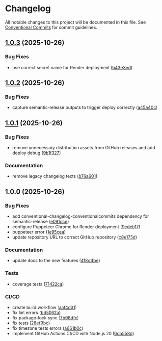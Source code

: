 # Changelog

All notable changes to this project will be documented in this file. See [Conventional Commits](https://conventionalcommits.org) for commit guidelines.

## [1.0.3](https://github.com/itsManeka/amz-scraper-api/compare/v1.0.2...v1.0.3) (2025-10-26)


### Bug Fixes

* use correct secret name for Render deployment ([b43e3ed](https://github.com/itsManeka/amz-scraper-api/commit/b43e3edc250f9f7e3dc4756a8252158feae2df0b))

## [1.0.2](https://github.com/itsManeka/amz-scraper-api/compare/v1.0.1...v1.0.2) (2025-10-26)


### Bug Fixes

* capture semantic-release outputs to trigger deploy correctly ([a45a40c](https://github.com/itsManeka/amz-scraper-api/commit/a45a40c6fccf31c32ff943ab9b73be77108ff83b))

## [1.0.1](https://github.com/itsManeka/amz-scraper-api/compare/v1.0.0...v1.0.1) (2025-10-26)


### Bug Fixes

* remove unnecessary distribution assets from GitHub releases and add deploy debug ([9b1f327](https://github.com/itsManeka/amz-scraper-api/commit/9b1f327ecbf29bb4fa0f1b21cd12124128b5bc5c))


### Documentation

* remove legacy changelog texts ([b76a601](https://github.com/itsManeka/amz-scraper-api/commit/b76a6012e71acb806aeac8e45c0e1ea996058566))

## 1.0.0 (2025-10-26)


### Bug Fixes

* add conventional-changelog-conventionalcommits dependency for semantic-release ([e091cce](https://github.com/itsManeka/amz-scraper-api/commit/e091cce5178f065ff43957e64d5cf2968be9566d))
* configure Puppeteer Chrome for Render deployment ([9cdeb17](https://github.com/itsManeka/amz-scraper-api/commit/9cdeb17c4cc886a29b9ec1db50ea96d61a3ecf34))
* puppeteer error ([1e95cea](https://github.com/itsManeka/amz-scraper-api/commit/1e95ceacf00f74d8f96ab0179f211827bedf83ec))
* update repository URL to correct GitHub repository ([c8e175d](https://github.com/itsManeka/amz-scraper-api/commit/c8e175da0453565f9fc6829ff75701d9ff42932c))


### Documentation

* update docs to the new features ([418d4be](https://github.com/itsManeka/amz-scraper-api/commit/418d4bea94b046f73dd88cfb8978ce9343c26fa9))


### Tests

* coverage tests ([71422ca](https://github.com/itsManeka/amz-scraper-api/commit/71422ca530eb2578949f09833f4d6be34fa18876))


### CI/CD

* create build workflow ([aaf4d31](https://github.com/itsManeka/amz-scraper-api/commit/aaf4d31063d54012e71a6dc8cf7451b070ab95b4))
* fix lint errors ([bd5062a](https://github.com/itsManeka/amz-scraper-api/commit/bd5062a5348fcaa5809cd4360397ed2039583863))
* fix package-lock sync ([7b98dfc](https://github.com/itsManeka/amz-scraper-api/commit/7b98dfc1ed130b1140bb4fd4d39a07924d655689))
* fix tests ([28ef9bc](https://github.com/itsManeka/amz-scraper-api/commit/28ef9bce7950792fc4477bf401cbca222682cfd6))
* fix timezone tests errors ([a661b0c](https://github.com/itsManeka/amz-scraper-api/commit/a661b0c9ffa4a0a3256f49ddc1ab3ae7ba565eb1))
* implement GitHub Actions CI/CD with Node.js 20 ([6da558d](https://github.com/itsManeka/amz-scraper-api/commit/6da558d5734f184ba621429ae735bca25187b38c))

